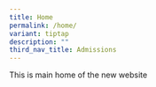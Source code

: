 ```yaml
---
title: Home
permalink: /home/
variant: tiptap
description: ""
third_nav_title: Admissions
---
```

<p>This is main home of the new website</p>